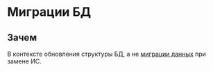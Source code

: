 # Миграции БД

## Зачем

В контексте обновления структуры БД, а не [миграции данных](../refactoring/migration.md) при замене ИС.
